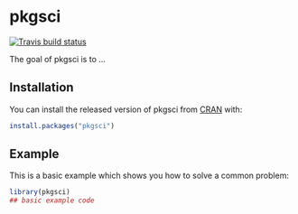 # pkgsci

<!-- badges: start -->
[![Travis build status](https://travis-ci.org/amoeba/pkgsci.svg?branch=master)](https://travis-ci.org/amoeba/pkgsci)
<!-- badges: end -->

The goal of pkgsci is to ...

## Installation

You can install the released version of pkgsci from [CRAN](https://CRAN.R-project.org) with:

``` r
install.packages("pkgsci")
```

## Example

This is a basic example which shows you how to solve a common problem:

``` r
library(pkgsci)
## basic example code
```

